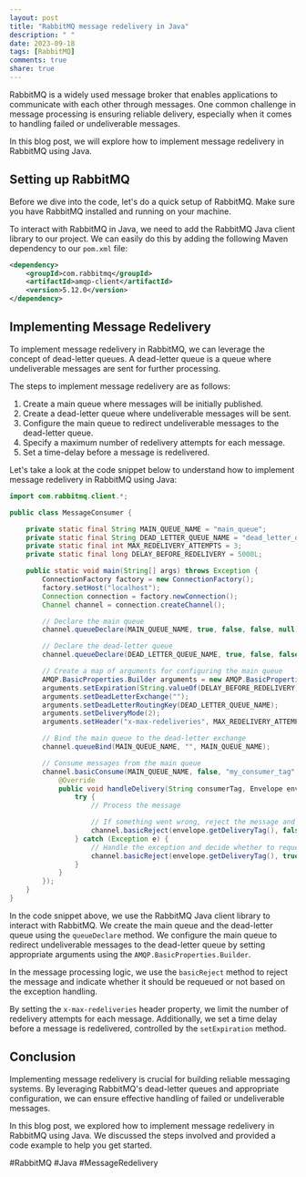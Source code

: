 ```yaml
---
layout: post
title: "RabbitMQ message redelivery in Java"
description: " "
date: 2023-09-18
tags: [RabbitMQ]
comments: true
share: true
---
```


RabbitMQ is a widely used message broker that enables applications to communicate with each other through messages. One common challenge in message processing is ensuring reliable delivery, especially when it comes to handling failed or undeliverable messages.

In this blog post, we will explore how to implement message redelivery in RabbitMQ using Java.

## Setting up RabbitMQ

Before we dive into the code, let's do a quick setup of RabbitMQ. Make sure you have RabbitMQ installed and running on your machine.

To interact with RabbitMQ in Java, we need to add the RabbitMQ Java client library to our project. We can easily do this by adding the following Maven dependency to our `pom.xml` file:

```xml
<dependency>
    <groupId>com.rabbitmq</groupId>
    <artifactId>amqp-client</artifactId>
    <version>5.12.0</version>
</dependency>
```

## Implementing Message Redelivery

To implement message redelivery in RabbitMQ, we can leverage the concept of dead-letter queues. A dead-letter queue is a queue where undeliverable messages are sent for further processing.

The steps to implement message redelivery are as follows:

1. Create a main queue where messages will be initially published.
2. Create a dead-letter queue where undeliverable messages will be sent.
3. Configure the main queue to redirect undeliverable messages to the dead-letter queue.
4. Specify a maximum number of redelivery attempts for each message.
5. Set a time-delay before a message is redelivered.

Let's take a look at the code snippet below to understand how to implement message redelivery in RabbitMQ using Java:

```java
import com.rabbitmq.client.*;

public class MessageConsumer {

    private static final String MAIN_QUEUE_NAME = "main_queue";
    private static final String DEAD_LETTER_QUEUE_NAME = "dead_letter_queue";
    private static final int MAX_REDELIVERY_ATTEMPTS = 3;
    private static final long DELAY_BEFORE_REDELIVERY = 5000L;

    public static void main(String[] args) throws Exception {
        ConnectionFactory factory = new ConnectionFactory();
        factory.setHost("localhost");
        Connection connection = factory.newConnection();
        Channel channel = connection.createChannel();

        // Declare the main queue
        channel.queueDeclare(MAIN_QUEUE_NAME, true, false, false, null);

        // Declare the dead-letter queue
        channel.queueDeclare(DEAD_LETTER_QUEUE_NAME, true, false, false, null);

        // Create a map of arguments for configuring the main queue
        AMQP.BasicProperties.Builder arguments = new AMQP.BasicProperties.Builder();
        arguments.setExpiration(String.valueOf(DELAY_BEFORE_REDELIVERY));
        arguments.setDeadLetterExchange("");
        arguments.setDeadLetterRoutingKey(DEAD_LETTER_QUEUE_NAME);
        arguments.setDeliveryMode(2);
        arguments.setHeader("x-max-redeliveries", MAX_REDELIVERY_ATTEMPTS);

        // Bind the main queue to the dead-letter exchange
        channel.queueBind(MAIN_QUEUE_NAME, "", MAIN_QUEUE_NAME);

        // Consume messages from the main queue
        channel.basicConsume(MAIN_QUEUE_NAME, false, "my_consumer_tag", new DefaultConsumer(channel) {
            @Override
            public void handleDelivery(String consumerTag, Envelope envelope, AMQP.BasicProperties properties, byte[] body) throws IOException {
                try {
                    // Process the message

                    // If something went wrong, reject the message and let it be redelivered
                    channel.basicReject(envelope.getDeliveryTag(), false);
                } catch (Exception e) {
                    // Handle the exception and decide whether to requeue the message or not
                    channel.basicReject(envelope.getDeliveryTag(), true);
                }
            }
        });
    }
}
```

In the code snippet above, we use the RabbitMQ Java client library to interact with RabbitMQ. We create the main queue and the dead-letter queue using the `queueDeclare` method. We configure the main queue to redirect undeliverable messages to the dead-letter queue by setting appropriate arguments using the `AMQP.BasicProperties.Builder`.

In the message processing logic, we use the `basicReject` method to reject the message and indicate whether it should be requeued or not based on the exception handling.

By setting the `x-max-redeliveries` header property, we limit the number of redelivery attempts for each message. Additionally, we set a time delay before a message is redelivered, controlled by the `setExpiration` method.

## Conclusion

Implementing message redelivery is crucial for building reliable messaging systems. By leveraging RabbitMQ's dead-letter queues and appropriate configuration, we can ensure effective handling of failed or undeliverable messages.

In this blog post, we explored how to implement message redelivery in RabbitMQ using Java. We discussed the steps involved and provided a code example to help you get started.

#RabbitMQ #Java #MessageRedelivery